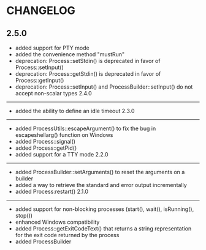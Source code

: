 CHANGELOG
=========
2.5.0
-----
 * added support for PTY mode
 * added the convenience method "mustRun"
 * deprecation: Process::setStdin() is deprecated in favor of Process::setInput()
 * deprecation: Process::getStdin() is deprecated in favor of Process::getInput()
 * deprecation: Process::setInput() and ProcessBuilder::setInput() do not accept non-scalar types
2.4.0
-----
 * added the ability to define an idle timeout
2.3.0
-----
 * added ProcessUtils::escapeArgument() to fix the bug in escapeshellarg() function on Windows
 * added Process::signal()
 * added Process::getPid()
 * added support for a TTY mode
2.2.0
-----
 * added ProcessBuilder::setArguments() to reset the arguments on a builder
 * added a way to retrieve the standard and error output incrementally
 * added Process:restart()
2.1.0
-----
 * added support for non-blocking processes (start(), wait(), isRunning(), stop())
 * enhanced Windows compatibility
 * added Process::getExitCodeText() that returns a string representation for
   the exit code returned by the process
 * added ProcessBuilder
